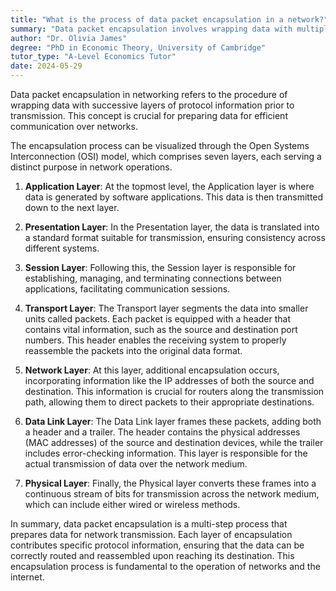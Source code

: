 ```yaml
---
title: "What is the process of data packet encapsulation in a network?"
summary: "Data packet encapsulation involves wrapping data with multiple layers of protocol information prior to transmission in a network, ensuring proper handling and routing of the data."
author: "Dr. Olivia James"
degree: "PhD in Economic Theory, University of Cambridge"
tutor_type: "A-Level Economics Tutor"
date: 2024-05-29
---
```


Data packet encapsulation in networking refers to the procedure of wrapping data with successive layers of protocol information prior to transmission. This concept is crucial for preparing data for efficient communication over networks.

The encapsulation process can be visualized through the Open Systems Interconnection (OSI) model, which comprises seven layers, each serving a distinct purpose in network operations.

1. **Application Layer**: At the topmost level, the Application layer is where data is generated by software applications. This data is then transmitted down to the next layer.

2. **Presentation Layer**: In the Presentation layer, the data is translated into a standard format suitable for transmission, ensuring consistency across different systems.

3. **Session Layer**: Following this, the Session layer is responsible for establishing, managing, and terminating connections between applications, facilitating communication sessions.

4. **Transport Layer**: The Transport layer segments the data into smaller units called packets. Each packet is equipped with a header that contains vital information, such as the source and destination port numbers. This header enables the receiving system to properly reassemble the packets into the original data format.

5. **Network Layer**: At this layer, additional encapsulation occurs, incorporating information like the IP addresses of both the source and destination. This information is crucial for routers along the transmission path, allowing them to direct packets to their appropriate destinations.

6. **Data Link Layer**: The Data Link layer frames these packets, adding both a header and a trailer. The header contains the physical addresses (MAC addresses) of the source and destination devices, while the trailer includes error-checking information. This layer is responsible for the actual transmission of data over the network medium.

7. **Physical Layer**: Finally, the Physical layer converts these frames into a continuous stream of bits for transmission across the network medium, which can include either wired or wireless methods.

In summary, data packet encapsulation is a multi-step process that prepares data for network transmission. Each layer of encapsulation contributes specific protocol information, ensuring that the data can be correctly routed and reassembled upon reaching its destination. This encapsulation process is fundamental to the operation of networks and the internet.
    